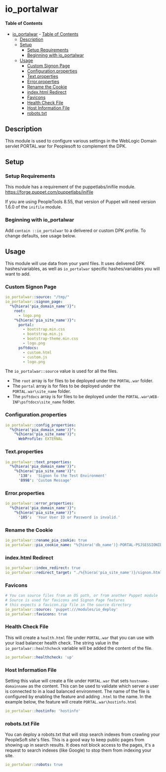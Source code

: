 
# io_portalwar

#### Table of Contents

- [io_portalwar](#io_portalwar)
      - [Table of Contents](#table-of-contents)
  - [Description](#description)
  - [Setup](#setup)
    - [Setup Requirements](#setup-requirements)
    - [Beginning with io_portalwar](#beginning-with-io_portalwar)
  - [Usage](#usage)
    - [Custom Signon Page](#custom-signon-page)
    - [Configuration.properties](#configurationproperties)
    - [Text.properties](#textproperties)
    - [Error.properties](#errorproperties)
    - [Rename the Cookie](#rename-the-cookie)
    - [index.html Redirect](#indexhtml-redirect)
    - [Favicons](#favicons)
    - [Health Check File](#health-check-file)
    - [Host Information File](#host-information-file)
    - [robots.txt](#robots.txt-file)

## Description

This module is used to configure various settings in the WebLogic Domain servlet PORTAL.war for Peoplesoft to complement the DPK.

## Setup

### Setup Requirements

This module has a requirement of the puppetlabs/inifile module. https://forge.puppet.com/puppetlabs/inifile

If you are using PeopleTools 8.55, that version of Puppet will need version 1.6.0 of the `inifile` module.

### Beginning with io_portalwar  

Add `contain ::io_portalwar` to a delivered or custom DPK profile. To change defaults, see usage below.

## Usage

This module will use data from your yaml files. It uses delivered DPK hashes/variables, as well as `io_portalwar` specific hashes/variables you will want to add.

### Custom Signon Page

```yaml
io_portalwar::source: "/tmp/"
io_portalwar::signon_page:
  "%{hiera('pia_domain_name')}":
    root:
      - logo.png
    "%{hiera('pia_site_name')}":
      portal:
        - bootstrap.min.css
        - bootstrap.min.js
        - bootstrap-theme.min.css
        - logo.png
      psftdocs:
        - custom.html
        - custom.js
        - logo.png
```

The `io_portalwar::source` value is used for all the files. 

* The `root` array is for files to be deployed under the `PORTAL.war` folder. 
* The `portal` array is for files to be deployed under the `PORTAL.war\site_name` folder.
* The `psftdocs` array is for files to be deployed under the `PORTAL.war\WEB-INF\psftdocs\site_name` folder.

### Configuration.properties

```yaml
io_portalwar::config_properties:
  "%{hiera('pia_domain_name')}":
    "%{hiera('pia_site_name')}":
      WebProfile: EXTERNAL
```

### Text.properties

```yaml
io_portalwar::text_properties:
  "%{hiera('pia_domain_name')}":
    "%{hiera('pia_site_name')}":
      '138':  'Signon to the Test Environment'
      '8998': 'Custom Message'
```
### Error.properties

```yaml
io_portalwar::error_properties:
  "%{hiera('pia_domain_name')}":
    "%{hiera('pia_site_name')}":
      '105':  'Your User ID or Password is invalid.'
```

### Rename the Cookie

```yaml
io_portalwar::rename_pia_cookie: true
io_portalwar::pia_cookie_name: "%{hiera('db_name')}-PORTAL-PSJSESSIONID"
```

### index.html Redirect

```yaml
io_portalwar::index_redirect: true
io_portalwar::redirect_target: "./%{hiera('pia_site_name')}/signon.html"
```

### Favicons

```yaml
# You can source files from an OS path, or from another Puppet module
# Source is used for favicons and Signon Page features
# this expects a favicon.zip file in the source directory
io_portalwar::source: 'puppet:///modules/io_deploy' 
io_portalwar::favicons: true
```

### Health Check File

This will create a `health.html` file under `PORTAL.war` that you can use with your load balancer health check. The string value in the `io_portalwar::healthcheck` variable will be added the content of the file.

```yaml
io_portalwar::healthcheck: 'up'
```

### Host Information File

Setting this value will create a file under `PORTAL.war` that sets `hostname-domainname` as the content. This can be used to validate which server a user is connected to in a load balanced environment. The name of the file is configured by enabling the feature and adding `.html` to the name. In the example below, the feature will create `PORTAL.war\hostinfo.html`

```yaml
io_portalwar::hostinfo: 'hostinfo'
```

### robots.txt File

You can deploy a robots.txt that will stop search indexes from crawling your PeopleSoft site's files. This is a good way to keep public pages from showing up in search results. It does not block access to the pages, it's a request to search indexes (like Google) to stop them from indexing your site.

```yaml
io_portalwar::robots: true
```
